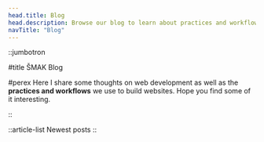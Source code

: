 ```yaml
---
head.title: Blog
head.description: Browse our blog to learn about practices and workflows we use to make your websites awesome.
navTitle: "Blog"
---
```


::jumbotron

#title
ŠMAK Blog

#perex
Here I share some thoughts on web development as well as the **practices and workflows** we use to build websites. Hope you find some of it interesting.

::

::article-list
Newest posts
::
